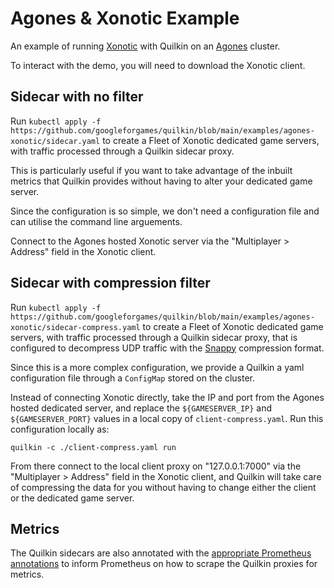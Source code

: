 # Agones & Xonotic Example

An example of running [Xonotic](https://xonotic.org/) with Quilkin on an [Agones](https://agones.dev/) cluster.

To interact with the demo, you will need to download the Xonotic client.

## Sidecar with no filter

Run `kubectl apply -f https://github.com/googleforgames/quilkin/blob/main/examples/agones-xonotic/sidecar.yaml` to 
create a Fleet of Xonotic dedicated game servers, with traffic processed through a Quilkin sidecar proxy.

This is particularly useful if you want to take advantage of the inbuilt metrics that Quilkin provides without 
having to alter your dedicated game server.

Since the configuration is so simple, we don't need a configuration file and can utilise the command line arguements.

Connect to the Agones hosted Xonotic server via the "Multiplayer > Address" field in the Xonotic client.

## Sidecar with compression filter

Run `kubectl apply -f https://github.com/googleforgames/quilkin/blob/main/examples/agones-xonotic/sidecar-compress.yaml`
to create a Fleet of Xonotic dedicated game servers, with traffic processed through a Quilkin sidecar proxy, 
that is configured to decompress UDP traffic with the [Snappy](https://crates.io/crates/snap) 
compression format.

Since this is a more complex configuration, we provide a Quilkin a yaml configuration file through a `ConfigMap` 
stored on the cluster.

Instead of connecting Xonotic directly, take the IP and port from the Agones hosted dedicated server, and replace the 
`${GAMESERVER_IP}` and `${GAMESERVER_PORT}` values in a local copy of `client-compress.yaml`. Run this configuration 
locally as:

`quilkin -c ./client-compress.yaml run`

From there connect to the local client proxy on "127.0.0.1:7000" via the "Multiplayer > Address" field in the 
Xonotic client, and Quilkin will take care of compressing the data for you without having to change either the 
client or the dedicated game server.

## Metrics

The Quilkin sidecars are also annotated with the 
[appropriate Prometheus annotations](https://github.com/prometheus-community/helm-charts/tree/main/charts/prometheus#scraping-pod-metrics-via-annotations)
to inform Prometheus on how to scrape the Quilkin proxies for metrics.
